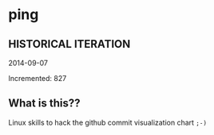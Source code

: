 # ping

## HISTORICAL ITERATION
2014-09-07

Incremented: 827

## What is this?? 
Linux skills to hack the github commit visualization chart `;-)`
